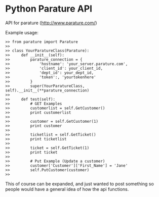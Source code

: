 Python Parature API
===================

API for parature (http://www.parature.com/)

Example usage:

    >> from parature import Parature
    >>
    >> class YourParatureClass(Parature):
    >>     def __init__(self):
    >>         parature_connection = {
    >>             'hostname': 'your_server.parature.com',
    >>             'client_id': your_client_id,
    >>             'dept_id': your_dept_id,
    >>             'token':, 'yourtokenhere'
    >>         }
    >>         super(YourParatureClass, self).__init__(**parature_connection)
    >>
    >>     def test(self):
    >>         # GET Examples
    >>         customerlist = self.GetCustomer()
    >>         print customerlist
    >>
    >>         customer = self.GetCustomer(1)
    >>         print customer
    >>
    >>         ticketlist = self.GetTicket()
    >>         print ticketlist
    >>
    >>         ticket = self.GetTicket(1)
    >>         print ticket
    >>
    >>         # Put Example (Update a customer)
    >>         customer['Customer']['First_Name'] = 'Jane'
    >>         self.PutCustomer(customer)
    >>         

This of course can be expanded, and just wanted to post something so people would have a general idea of how the api functions.

